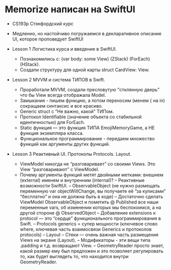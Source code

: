 # Memorize написан на SwiftUI
 - CS193p Стэнфордский курс
 - Медленно, но настойчиво погружаемся в декларативное описание UI, которое проповедует SwiftUI

- Lesson 1 Логистика курса и введение в SwiftUI.
    - Познакомились c: (var body: some View) (ZStack) (ForEach) (HStack).
    - Создали структуру для одной карты struct CardView: View.

- Lesson 2 MVVM и система ТИПОВ в Swift.
    - Проработали MVVM, создали пресловутую "стклянную дверь" что бы View всегда отображала Model.
    - Замыкания - пишем функцию, а потом переносим (менем { на in) сокращаем синтаксис и все красиво.
    - Generic struct с “Не важно, какой” ТИПом.
    - Протокол Identifiable (значение объекта со стабильной идентичностью) для ForEach.
    - Static функция — это функция ТИПА EmojiMemoryGame, а НЕ функция экземпляра класса.
    - Функциональное программирование - передаем множество функций как аргументы других функций.

- Lesson 3 Реактивный UI. Протоколы Protocols.  Layout.
    - ViewModel никогда не “разговаривает” со своими Views. Это View “разговаривают” с ViewModel.
    - Почему аргументы функций метят двойными метками: внешнем (external) именем и внутренним (internal)?
    – Реактивные возможности SwiftUI.
    – ObservableObject (не нужно размещать переменную var objectWillChange, вы получаете её  “за кулисами” “бесплатно” и она не должна быть в коде)
    – Достаточно сделать ViewModel ObservableObject и пометить @ Published все наши переменные vars, об изменении которых мы беспокоимся, а на другой стороне @ ObservedObject
    – Добавление extensions к protocol — это “сердце” функционального программирования в Swift.
    – Protocols generics = супер мощности (ключевое слово where, ключевая часть взаимосвязи Generics и протоколов protocols)
    – Layout
    – Стеки — очень важная часть размещения Views на экране (Layout).
    – Модификаторы - эти вещи типа .padding и т.д. возвращают View.
    – GeometryReader просто знает, какой размер ему был предложен и это позволяет регулировать то, как будет выглядеть то, что находится внутри GeometryReader.
